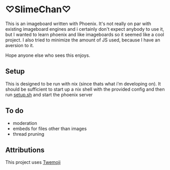 # ♡SlimeChan♡

This is an imageboard written with Phoenix. It's not really on par with existing imageboard engines and i certainly don't expect anybody to use it, but I wanted to learn phoenix and like imageboards so it seemed like a cool project. I also tried to minimize the amount of JS used, because I have an aversion to it.

Hope anyone else who sees this enjoys.

## Setup

This is designed to be run with nix (since thats what i'm developing on). It should be sufficient to start up a nix shell with the provided config and then run [setup.sh](/setup.sh) and start the phoenix server

## To do

- moderation
- embeds for files other than images
- thread pruning

## Attributions

This project uses [Twemoji](https://twemoji.twitter.com/)
